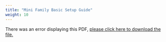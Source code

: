 ```yaml
---
title: "Mini Family Basic Setup Guide"
weight: 10
---
```


<object data="https://www.truenas.com/docs/files/MiniFamily3.4.pdf" type="application/pdf" width="95%" height="1000">
  There was an error displaying this PDF, <a href="https://www.truenas.com/docs/files/MiniFamily3.4.pdf">please click here to download the file.</a>
</object>
